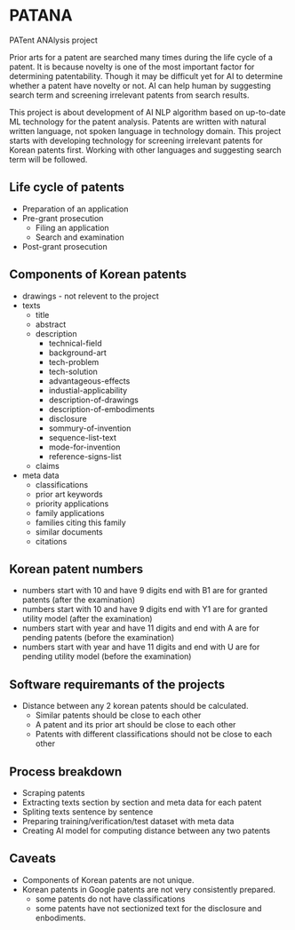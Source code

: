 # PATANA
PATent ANAlysis project 

Prior arts for a patent are searched many times during the life cycle of a patent.
It is because novelty is one of the most important factor for determining patentability.
Though it may be difficult yet for AI to determine whether a patent have novelty or not.
AI can help human by suggesting search term and screening irrelevant patents from search results.

This project is about development of AI NLP algorithm based on up-to-date ML technology for the patent analysis.
Patents are written with natural written language, not spoken language in technology domain.
This project starts with developing technology for screening irrelevant patents for Korean patents first.
Working with other languages and suggesting search term will be followed.

## Life cycle of patents
* Preparation of an application
* Pre-grant prosecution
  * Filing an application
  * Search and examination
* Post-grant prosecution

## Components of Korean patents
* drawings - not relevent to the project
* texts
  * title
  * abstract
  * description
    * technical-field
    * background-art
    * tech-problem
    * tech-solution
    * advantageous-effects
    * industial-applicability
    * description-of-drawings
    * description-of-embodiments
    * disclosure
    * sommury-of-invention
    * sequence-list-text
    * mode-for-invention
    * reference-signs-list
  * claims  
* meta data
  * classifications
  * prior art keywords
  * priority applications
  * family applications
  * families citing this family
  * similar documents
  * citations

## Korean patent numbers
* numbers start with 10 and have 9 digits end with B1 are for granted patents (after the examination)
* numbers start with 10 and have 9 digits end with Y1 are for granted utility model (after the examination)
* numbers start with year and have 11 digits and end with A are for pending patents (before the examination)
* numbers start with year and have 11 digits and end with U are for pending utility model (before the examination)

## Software requiremants of the projects
* Distance between any 2 korean patents should be calculated.
  * Similar patents should be close to each other
  * A patent and its prior art should be close to each other
  * Patents with different classifications should not be close to each other

## Process breakdown
* Scraping patents
* Extracting texts section by section and meta data for each patent
* Spliting texts sentence by sentence
* Preparing training/verification/test dataset with meta data
* Creating AI model for computing distance between any two patents

## Caveats
* Components of Korean patents are not unique.
* Korean patents in Google patents are not very consistently prepared.
  * some patents do not have classifications
  * some patents have not sectionized text for the disclosure and enbodiments.
